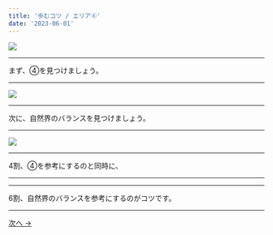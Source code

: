```yaml
---
title: '歩むコツ / エリア④'
date: '2023-06-01'
---
```

![](/images/00.jpg)
***
まず、④を見つけましょう。
***
![](/images/00_n.jpg)
***
次に、自然界のバランスを見つけましょう。
***
![](/images/00__n.jpg)
***
4割、④を参考にするのと同時に、  
***
***
6割、自然界のバランスを参考にするのがコツです。
***
[ 次へ → ](https://thebase.in/inquiry/01234567890)
